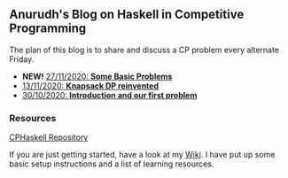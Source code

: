 Anurudh's Blog on Haskell in Competitive Programming
----------------------------------------------------

The plan of this blog is to share and discuss a CP problem every alternate Friday.

- **NEW!** [27/11/2020: **Some Basic Problems**](cp_blog_3.html)
- [13/11/2020: **Knapsack DP reinvented**](cp_blog_2.html)
- [30/10/2020: **Introduction and our first problem**](cp_blog_1.html)

### Resources

[CPHaskell Repository](https://github.com/anurudhp/CPHaskell)

If you are just getting started, have a look at my [Wiki](https://github.com/anurudhp/CPHaskell/wiki). I have put up some basic setup instructions and a list of learning resources.

